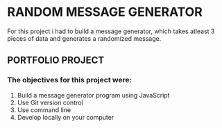 # RANDOM MESSAGE GENERATOR
For this project i had to build a message generator, which takes atleast 3 pieces of data and generates a randomized message.

## PORTFOLIO PROJECT

### The objectives for this project were:
1. Build a message generator program using JavaScript
2. Use Git version control
3. Use command line
4. Develop locally on your computer
